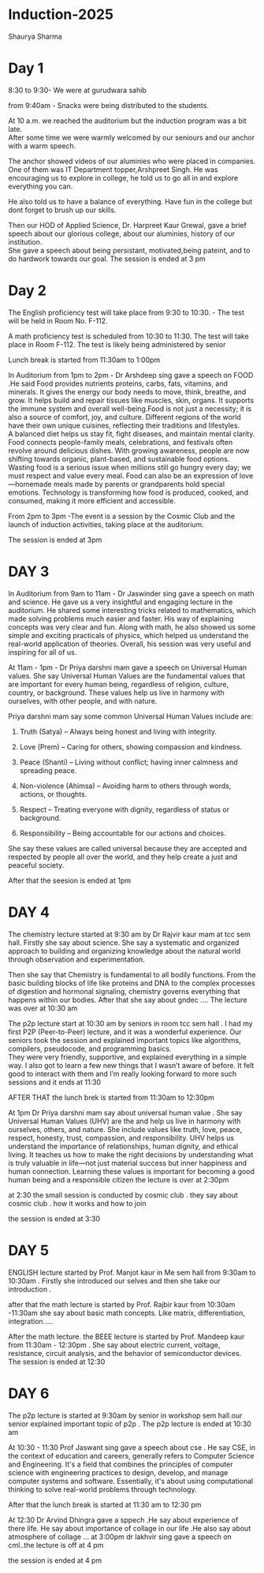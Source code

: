 # Induction-2025
Shaurya Sharma
<h1>Day 1</h1>
8:30 to 9:30- We were at gurudwara sahib<br>

from 9:40am - Snacks were being distributed to the students.<br>

At 10 a.m. we reached the auditorium but the induction program was a bit late. 
<br>
 After some time we were warmly welcomed by our seniours and our anchor with  a warm speech. <br>

The anchor showed videos of our aluminies who were placed in companies.
One of them was IT Department topper,Arshpreet Singh. 
He was encouraging us to explore in college, he told us to go all in and explore everything you can.

He also told us to have a balance of everything. 
Have fun in the college but dont forget to brush up our skills.<br>

Then our HOD of Applied Science, Dr. Harpreet Kaur Grewal, gave a brief speech about our glorious college, about our aluminies, history of our institution.
<br>
She gave a speech about being persistant, motivated,being pateint, and to do hardwork towards our goal.
The session is ended at 3 pm
<h1>Day 2</h1>
The English proficiency test will take place from 9:30 to 10:30.
- The test will be held in Room No. F-112.<br>

A math proficiency test is scheduled from 10:30 to 11:30.
The test will take place in Room F-112. The test is likely being administered by senior <br>

Lunch break is started from 11:30am to 1:00pm <br>

In Auditorium from 1pm to 2pm - Dr Arshdeep sing gave a speech on FOOD .He said Food provides nutrients  proteins, carbs, fats, vitamins, and minerals. It gives the energy our body needs to move, think, breathe, and grow. It helps build and repair tissues like muscles, skin, organs. It supports the immune system and overall well-being.Food is not just a necessity; it is also a source of comfort, joy, and culture. Different regions of the world have their own unique cuisines, reflecting their traditions and lifestyles. 
<br>
A balanced diet helps us stay fit, fight diseases, and maintain mental clarity. Food connects people-family meals, celebrations, and festivals often revolve around delicious dishes. With growing awareness, people are now shifting towards organic, plant-based, and sustainable food options. Wasting food is a serious issue when millions still go hungry every day; we must respect and value every meal. Food can also be an expression of love—homemade meals made by parents or grandparents hold special emotions. Technology is transforming how food is produced, cooked, and consumed, making it more efficient and accessible.<br> 

From 2pm to 3pm -The event is a session by the Cosmic Club and the launch of induction activities, taking place at the auditorium. <br>

The session is ended at 3pm
<h1>DAY 3</h1>
In Auditorium from 9am to 11am - Dr Jaswinder  sing gave a speech on math and science. He gave us a very insightful and engaging lecture in the auditorium. He shared some interesting tricks related to mathematics, which made solving problems much easier and faster. His way of explaining concepts was very clear and fun. Along with math, he also showed us some simple and exciting practicals of physics, which helped us understand the real-world application of theories. Overall, his session was very useful and inspiring for all of us.<br>


At 11am - 1pm - Dr Priya darshni mam gave a speech on Universal Human values. She say Universal Human Values are the fundamental values that are important for every human being, regardless of religion, culture, country, or background. These values help us live in harmony with ourselves, with other people, and with nature.

Priya darshni mam say some common Universal Human Values include are:
1. Truth (Satya) – Always being honest and living with integrity.
2. Love (Prem) – Caring for others, showing compassion and kindness.
  
3. Peace (Shanti) – Living without conflict; having inner calmness and spreading peace.
  
4. Non-violence (Ahimsa) – Avoiding harm to others through words, actions, or thoughts.
   
5. Respect – Treating everyone with dignity, regardless of status or background.
   
7. Responsibility – Being accountable for our actions and choices.
   
She say these values are called universal because they are accepted and respected by people all over the world, and they help create a just and peaceful society.<br>

 After that the seesion is ended at 1pm
<h1>DAY 4</h1>
The chemistry lecture started at 9:30 am by Dr Rajvir kaur mam at tcc sem hall. Firstly she say about science. She say a systematic and organized approach to building and organizing knowledge about the natural world through observation and experimentation.<br>


Then she say that Chemistry is fundamental to all bodily functions. From the basic building blocks of life like proteins and DNA to the complex processes of digestion and hormonal signaling, chemistry governs everything that happens within our bodies.  After that she say about gndec  .... The lecture was over at 10:30 am<br>

The p2p lecture start at 10:30 am by seniors in room tcc sem hall . I had my first P2P (Peer-to-Peer) lecture, and it was a wonderful experience. Our seniors took the session and explained important topics like algorithms, compilers, pseudocode, and programming basics.
<br>
They were very friendly, supportive, and explained everything in a simple way.
I also got to learn a few new things that I wasn’t aware of before.
It felt good to interact with them and I’m really looking forward to more such sessions and it ends at 11:30<br>

AFTER THAT the lunch brek is started from 11:30am to 12:30pm<br>

At 1pm Dr Priya darshni mam say about universal human value .
She say Universal Human Values (UHV) are the  and help us live in harmony with ourselves, others, and nature. She include values like truth, love, peace, respect, honesty, trust, compassion, and responsibility. UHV helps us understand the importance of relationships, human dignity, and ethical living.
It teaches us how to make the right decisions by understanding what is truly valuable in life—not just material success but inner happiness and human connection. Learning these values is important for becoming a good human being and a responsible citizen the lecture is over at 2:30pm <br>

at 2:30 the small session is conducted by cosmic club . they  say about cosmic club . how it works and how to join 

the session is ended at 3:30
<h1>DAY 5 </h1>
ENGLISH lecture started by Prof. Manjot kaur in Me sem hall from 9:30am to 10:30am . Firstly she introduced our selves and then she take our introduction . <br>

after that the math lecture is started by  Prof. Rajbir kaur from 10:30am -11:30am
she say about basic math concepts. Like matrix, differentiation, integration.....<br>

After the math lecture. the BEEE lecture is started by Prof. Mandeep kaur from 11:30am - 12:30pm . She  say about electric current, voltage, resistance, circuit analysis, and the behavior of semiconductor devices.  <br>
 The session is ended at 12:30
<h1>DAY 6</h1>
The p2p lecture is started at 9:30am by senior in workshop sem hall.our senior explained important topic of p2p
. The p2p lecture is ended at 10:30 am <br>

 At 10:30 - 11:30 Prof Jaswant sing gave a speech about cse . He say CSE, in the context of education and careers, generally refers to Computer Science and Engineering. It's a field that combines the principles of computer science with engineering practices to design, develop, and manage computer systems and software. Essentially, it's about using computational thinking to solve real-world problems through technology. <br>

 After that the lunch break is started at 11:30 am to 12:30 pm 

 At 12:30 Dr Arvind  Dhingra  gave a sppech .He say about experience of there life. He say about importance of collage in our life .He also say about atmosphere of collage ...
 at 3:00pm dr lakhvir sing gave a speech on cml..the lecture is off at 4 pm

 the session is ended at 4 pm
